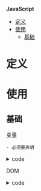 **JavaScript**
- [定义](#定义)
- [使用](#使用)
  - [基础](#基础)

# 定义 #

# 使用 #
## 基础 ##
变量
```
- 必须要声明
```
<details>
<summary>code</summary>
<pre>
<code> 
```
var name = value
```
</code>
</pre>
</details>


DOM
<details>
<summary>code</summary>
<pre>
<code> 
```
- document.getElementById
- document.getElementsByName
- document.getElementsByTagName
- document.getElementsByClassName
- node.getAttribute
- node.setAttribute
- node.style
- node.innerHTML
```
</code>
</pre>
</details>